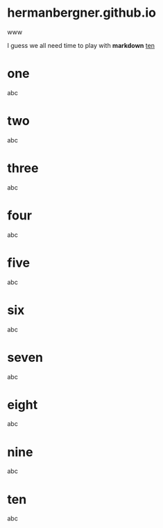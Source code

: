 # hermanbergner.github.io
www

I guess we all need time to play with **markdown**
[ten](#ten)
# one
abc
# two
abc
# three
abc
# four
abc
# five
abc
# six
abc
# seven
abc
# eight
abc
# nine
abc
# ten
abc
